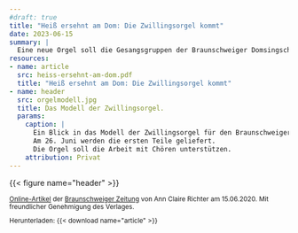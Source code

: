 ```yaml
---
#draft: true
title: "Heiß ersehnt am Dom: Die Zwillingsorgel kommt"
date: 2023-06-15
summary: |
  Eine neue Orgel soll die Gesangsgruppen der Braunschweiger Domsingschule künftig begleiten.
resources:
- name: article
  src: heiss-ersehnt-am-dom.pdf
  title: "Heiß ersehnt am Dom: Die Zwillingsorgel kommt"
- name: header
  src: orgelmodell.jpg
  title: Das Modell der Zwillingsorgel.
  params:
    caption: |
      Ein Blick in das Modell der Zwillingsorgel für den Braunschweiger Dom.
      Am 26. Juni werden die ersten Teile geliefert.
      Die Orgel soll die Arbeit mit Chören unterstützen.
    attribution: Privat
---
```


{{< figure name="header" >}}

<small>

[Online-Artikel](https://braunschweiger-zeitung.de/article238688315.html) der [Braunschweiger Zeitung](https://braunschweiger-zeitung.de) von Ann Claire Richter am 15.06.2020.
Mit freundlicher Genehmigung des Verlages.

Herunterladen: {{< download name="article" >}}

</small>

